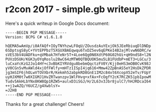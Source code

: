 # r2con 2017 - simple.gb writeup

Here's a quick writeup in Google Docs document:

```
-----BEGIN PGP MESSAGE-----
Version: BCPG C# v1.6.1.0

hQEMA5wAmVp/i0AfAQf+IOyTNYhzwLFOqU/ZOusdzAuYExjOk5JEeRbiuqDlDNDp
6SDptsgS8yC+YVtEPPbzT5XGUXBAEqwqu6TxDZ5ev6qEPKeI4B2ajMlvwN6DRC/w
sVES3bV4UADFku+qVMbak7HfeNr5T+4Loe6Qg0N0XdtP60G02hUi+qH9ndS8+l2N
PUVzDSUH/KGK3yOYqRoslu28wC64zMTW0QTBQUOK5mu5LB1FUdbP+mET3+LGCu/3
luCxaYcKzG2Jo14HY+c3vBbKIYRVdgu8bebmQqctzFV0Y/Kjj0eHS3mOB0CvK98J
yV0CGn5vMvAWld4xjOfFWlfy+mHTz1ISpI4jq616+Mmw42ZpBnAS5eY2HsDkZPDR
jg3mSIF6jhOLwVTOVXbrR/Kekmh52abpkRD8GnE1IM2c84xt6XcopX52eTv/FUpY
uyHJXM0t7w0XIGMJ1HvZRTwanzpv1WlFHvq+xfAx+FcOgfY2cK7RCZK51pbIpowM
Tudv5AkHLbYNx8KW8Qp1RZW5+aulxD3iSGJ/H/2L63v3Jbr8julC7/hHJRDcaI64
++j1wAZQ/Y6UCZ/g4XwblsY=
=J2H8
-----END PGP MESSAGE-----
```

Thanks for a great challenge!
Cheers!
